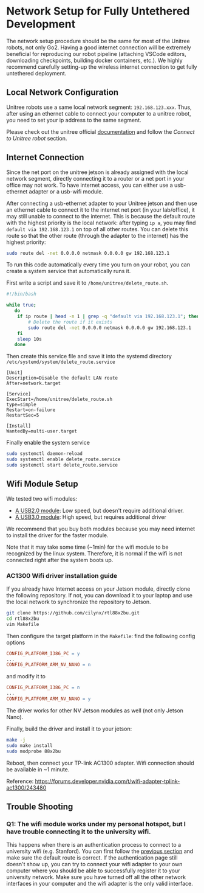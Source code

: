 # Network Setup for Fully Untethered Development 
The network setup procedure should be the same for most of the Unitree robots, not only Go2. Having a good internet connection will be extremely beneficial for reproducing our robot pipeline (attaching VSCode editors, downloading checkpoints, building docker containers, etc.). We highly recommend carefully setting-up the wireless internet connection to get fully untethered deployment.

## Local Network Configuration
Unitree robots use a same local network segment: `192.168.123.xxx`. Thus, after using an ethernet cable to connect your computer to a unitree robot, you need to set your ip address to the same segment.

Please check out the unitree official [documentation](https://support.unitree.com/home/en/developer/ROS2_service) and follow the *Connect to Unitree robot* section.



## Internet Connection

Since the net port on the unitree jetson is already assigned with the local network segment, directly connecting it to a router or a net port in your office may not work. To have internet access, you can either use a usb-ethernet adapter or a usb-wifi module.

After connecting a usb-ethernet adapter to your Unitree jetson and then use an ethernet cable to connect it to the internet net port (in your lab/office), it may still unable to connect to the internet. This is because the default route with the highest priority is the local network: after typing `ip a`, you may find `default via 192.168.123.1` on top of all other routes. You can delete this route so that the other route (through the adapter to the internet) has the highest priority:

```sh
sudo route del -net 0.0.0.0 netmask 0.0.0.0 gw 192.168.123.1
```

To run this code automatically every time you turn on your robot, you can create a system service that automatically runs it.

First write a script and save it to `/home/unitree/delete_route.sh`.

```sh
#!/bin/bash

while true;
   do
    if ip route | head -n 1 | grep -q "default via 192.168.123.1"; then
        # Delete the route if it exists
        sudo route del -net 0.0.0.0 netmask 0.0.0.0 gw 192.168.123.1
    fi 
    sleep 10s
   done
```

Then create this service file and save it into the systemd directory `/etc/systemd/system/delete_route.service`
```
[Unit]
Description=Disable the default LAN route 
After=network.target

[Service]
ExecStart=/home/unitree/delete_route.sh
type=simple
Restart=on-failure
RestartSec=5

[Install]
WantedBy=multi-user.target
```


Finally enable the system service

```sh
sudo systemctl daemon-reload
sudo systemctl enable delete_route.service
sudo systemctl start delete_route.service
```

## Wifi Module Setup

We tested two wifi modules:

- [A USB2.0 module](https://a.co/d/0ciXDmGC): Low speed, but doesn't require additional driver.
- [A USB3.0 module](https://a.co/d/0hogevhr): High speed, but requires additional driver

We recommend that you buy both modules because you may need internet to install the driver for the faster module. 

Note that it may take some time (~1min) for the wifi module to be recognized by the linux system. Therefore, it is normal if the wifi is not connected right after the system boots up.

### AC1300 Wifi driver installation guide

If you already have Internet access on your Jetson module, directly clone the following repository. If not, you can download it to your laptop and use the local network to synchronize the repository to Jetson.
```sh
git clone https://github.com/cilynx/rtl88x2bu.git
cd rtl88x2bu
vim Makefile
```
Then configure the target platform in the `Makefile`: find the following config options 
```Makefile
CONFIG_PLATFORM_I386_PC = y
...
CONFIG_PLATFORM_ARM_NV_NANO = n
```
and modify it to
```Makefile
CONFIG_PLATFORM_I386_PC = n
...
CONFIG_PLATFORM_ARM_NV_NANO = y
```
The driver works for other NV Jetson modules as well (not only Jetson Nano).

Finally, build the driver and install it to your jetson:
```sh
make -j
sudo make install
sudo modprobe 88x2bu
```
Reboot, then connect your TP-link AC1300 adapter. Wifi connection should be available in ~1 minute.

Reference: https://forums.developer.nvidia.com/t/wifi-adapter-tplink-ac1300/243480

## Trouble Shooting

### Q1: The wifi module works under my personal hotspot, but I have trouble connecting it to the university wifi.
This happens when there is an authentication process to connect to a university wifi (e.g. Stanford). You can first follow the [previous section](#internet-connection) and make sure the default route is correct. If the authentication page still doesn't show up, you can try to connect your wifi adapter to your own computer where you should be able to successfully register it to your university network. Make sure you have turned off all the other network interfaces in your computer and the wifi adapter is the only valid interface.

